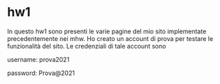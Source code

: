# hw1
  
 In questo hw1 sono presenti le varie pagine del mio sito implementate precedentemente nei mhw. 
Ho creato un account di prova per testare le funzionalità del sito. Le credenziali di tale account sono
 
 username: prova2021

 password: Prova@2021
 
 

